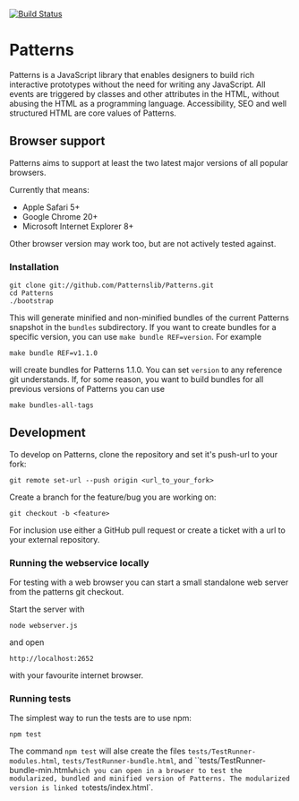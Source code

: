 [![Build Status](https://travis-ci.org/Patternslib/Patterns.png?branch=master)](https://travis-ci.org/Patternslib/Patterns)

# Patterns

Patterns is a JavaScript library that enables designers to build rich
interactive prototypes without the need for writing any JavaScript. All events
are triggered by classes and other attributes in the HTML, without abusing the
HTML as a programming language. Accessibility, SEO and well structured HTML are
core values of Patterns.

## Browser support

Patterns aims to support at least the two latest major versions of all popular browsers.

Currently that means:

- Apple Safari 5+
- Google Chrome 20+
- Microsoft Internet Explorer 8+

Other browser version may work too, but are not actively tested against.

### Installation

    git clone git://github.com/Patternslib/Patterns.git
    cd Patterns
    ./bootstrap

This will generate minified and non-minified bundles of the current Patterns
snapshot in the `bundles` subdirectory. If you want to create bundles for a
specific version, you can use `make bundle REF=version`. For example

    make bundle REF=v1.1.0

will create bundles for Patterns 1.1.0. You can set `version` to any reference
git understands. If, for some reason, you want to build bundles for all
previous versions of Patterns you can use

    make bundles-all-tags

## Development

To develop on Patterns, clone the repository and set it's push-url to
your fork:

    git remote set-url --push origin <url_to_your_fork>

Create a branch for the feature/bug you are working on:

    git checkout -b <feature>

For inclusion use either a GitHub pull request or create a ticket with
a url to your external repository.

### Running the webservice locally

For testing with a web browser you can start a small standalone web server from
the patterns git checkout.

Start the server with

    node webserver.js

and open

    http://localhost:2652

with your favourite internet browser.

### Running tests

The simplest way to run the tests are to use npm:

    npm test

The command `npm test` will alse create the files
`tests/TestRunner-modules.html`, `tests/TestRunner-bundle.html`, and
``tests/TestRunner-bundle-min.html` which you can open in a browser to
test the modularized, bundled and minified version of Patterns. The
modularized version is linked to `tests/index.html`.

